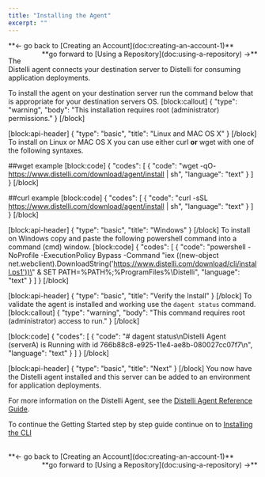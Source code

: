 ```yaml
---
title: "Installing the Agent"
excerpt: ""
---
```

<div><div style="float: left;">**<- go back to [Creating an Account](doc:creating-an-account-1)**</div><div style="float: right;">**go forward to [Using a Repository](doc:using-a-repository) ->**</div></div>
<br>

The Distelli agent connects your destination server to Distelli for consuming application deployments.

To install the agent on your destination server run the command below that is appropriate for your destination servers OS.
[block:callout]
{
  "type": "warning",
  "body": "This installation requires root (administrator) permissions."
}
[/block]

[block:api-header]
{
  "type": "basic",
  "title": "Linux and MAC OS X"
}
[/block]
To install on Linux or MAC OS X you can use either curl **or** wget with one of the following syntaxes.

##wget example
[block:code]
{
  "codes": [
    {
      "code": "wget -qO- https://www.distelli.com/download/agent/install | sh",
      "language": "text"
    }
  ]
}
[/block]

##curl example
[block:code]
{
  "codes": [
    {
      "code": "curl -sSL https://www.distelli.com/download/agent/install | sh",
      "language": "text"
    }
  ]
}
[/block]

[block:api-header]
{
  "type": "basic",
  "title": "Windows"
}
[/block]
To install on Windows copy and paste the following powershell command into a command (cmd) window.
[block:code]
{
  "codes": [
    {
      "code": "powershell -NoProfile -ExecutionPolicy Bypass -Command \"iex ((new-object net.webclient).DownloadString('https://www.distelli.com/download/cli/install.ps1'))\" & SET PATH=%PATH%;%ProgramFiles%\\Distelli",
      "language": "text"
    }
  ]
}
[/block]

[block:api-header]
{
  "type": "basic",
  "title": "Verify the Install"
}
[/block]
To validate the agent is installed and working use the `dagent status` command.
[block:callout]
{
  "type": "warning",
  "body": "This command requires root (administrator) access to run."
}
[/block]

[block:code]
{
  "codes": [
    {
      "code": "# dagent status\nDistelli Agent (serverA) is Running with id 766b88c8-e925-11e4-ae8b-080027cc07f7\n",
      "language": "text"
    }
  ]
}
[/block]

[block:api-header]
{
  "type": "basic",
  "title": "Next"
}
[/block]
You now have the Distelli agent installed and this server can be added to an environment for application deployments.

For more information on the Distelli Agent, see the [Distelli Agent Reference Guide](doc:distelli-agent).

To continue the Getting Started step by step guide continue on to [Installing the CLI](doc:installing-the-cli) 

<br>
<div><div style="float: left;">**<- go back to [Creating an Account](doc:creating-an-account-1)**</div><div style="float: right;">**go forward to [Using a Repository](doc:using-a-repository) ->**</div></div>